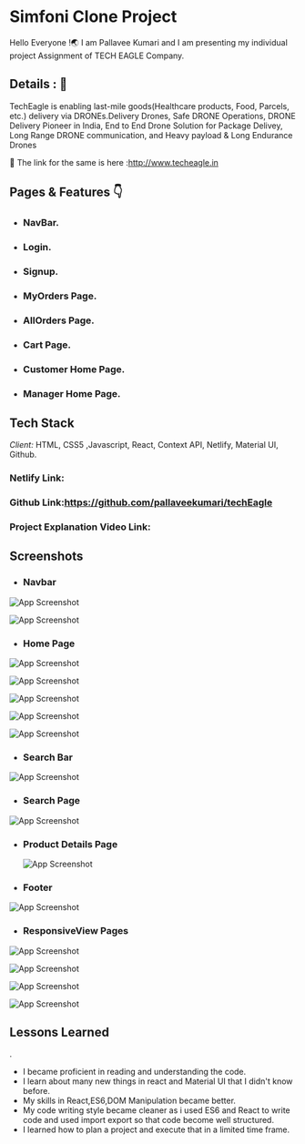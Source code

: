 # Simfoni Clone Project 

Hello Everyone !🌏 I am Pallavee Kumari and I am presenting my individual project Assignment of TECH EAGLE Company.


## Details : 🔭

TechEagle is enabling last-mile goods(Healthcare products, Food, Parcels, etc.) delivery via DRONEs.Delivery Drones, Safe DRONE Operations, DRONE Delivery Pioneer in India, End to End Drone Solution for Package Delivey, Long Range DRONE communication, and Heavy payload & Long Endurance Drones

🚀 The link for the same is here :http://www.techeagle.in


## Pages & Features 👇

 - ### NavBar.    
 - ### Login.
 - ### Signup.
 - ### MyOrders Page.
 - ### AllOrders Page.
 - ### Cart Page.
 - ### Customer Home Page.
 - ### Manager Home Page.
 

 ## Tech Stack

*Client:* HTML, CSS5 ,Javascript, React, Context API, Netlify, Material UI, Github.

### Netlify Link:

### Github Link:https://github.com/pallaveekumari/techEagle

### Project Explanation Video Link: 

## Screenshots

- ### Navbar
![App Screenshot](https://github.com/pallaveekumari/simfoni/blob/master/src/screenshots/Navbar.png?raw=true?raw=true)

![App Screenshot](https://github.com/pallaveekumari/simfoni/blob/master/src/screenshots/Navbar1.png?raw=true?raw=true?raw=true)


- ### Home Page
![App Screenshot](https://github.com/pallaveekumari/simfoni/blob/master/src/screenshots/HomePage.png?raw=true?raw=true)


![App Screenshot](https://github.com/pallaveekumari/simfoni/blob/master/src/screenshots/homepage1.png?raw=true?raw=true)


![App Screenshot](https://github.com/pallaveekumari/simfoni/blob/master/src/screenshots/homepage2.png?raw=true?raw=true)


![App Screenshot](https://github.com/pallaveekumari/simfoni/blob/master/src/screenshots/homepage1.png?raw=true?raw=true)


![App Screenshot](https://github.com/pallaveekumari/simfoni/blob/master/src/screenshots/homepage3.png?raw=true?raw=true)

- ### Search Bar

 ![App Screenshot](https://github.com/pallaveekumari/simfoni/blob/master/src/screenshots/searchBar.png?raw=true?raw=true)


 - ### Search Page

  
  ![App Screenshot](https://github.com/pallaveekumari/simfoni/blob/master/src/screenshots/searchPage.png?raw=true?raw=true)


- ### Product Details Page

  
  ![App Screenshot](https://github.com/pallaveekumari/simfoni/blob/master/src/screenshots/productDetails.png?raw=true?raw=true)

 
- ### Footer 
![App Screenshot](https://github.com/pallaveekumari/simfoni/blob/master/src/screenshots/footer.png?raw=true?raw=true)


- ### ResponsiveView Pages

![App Screenshot](https://github.com/pallaveekumari/simfoni/blob/master/src/screenshots/Screenshot%20(60).png?raw=true?raw=true)

![App Screenshot](https://github.com/pallaveekumari/simfoni/blob/master/src/screenshots/Screenshot%20(59).png?raw=true?raw=true)

![App Screenshot](https://github.com/pallaveekumari/simfoni/blob/master/src/screenshots/Screenshot%20(61).png?raw=true?raw=true)

![App Screenshot](https://github.com/pallaveekumari/simfoni/blob/master/src/screenshots/Screenshot%20(62).png?raw=true?raw=true)


  

## Lessons Learned
.
- I became proficient in reading and understanding the code.
- I learn about many new things in react and Material UI that I didn't know before.
- My skills in React,ES6,DOM Manipulation became better.
- My code writing style became cleaner as i used ES6 and React to write code and used import export so that code become well structured.
- I learned how to plan a project and execute that in a limited time frame.



